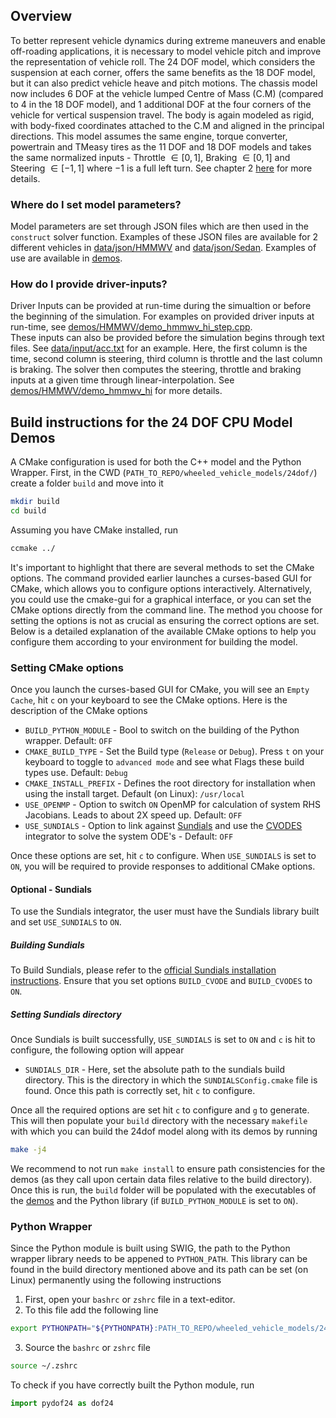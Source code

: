 ## Overview
To better represent vehicle dynamics during extreme maneuvers and enable off-roading applications, it is necessary to model vehicle pitch and improve the representation of vehicle roll. The 24 DOF model, which considers the suspension at each corner, offers the same benefits as the 18 DOF model, but it can also predict vehicle heave and pitch motions. The chassis model now includes 6 DOF at the vehicle lumped Centre of Mass (C.M) (compared to 4 in the 18 DOF model), and 1 additional DOF at the four corners of the vehicle for vertical suspension travel. The body is again modeled as rigid, with body-fixed coordinates attached to the C.M and aligned in the principal directions. This model assumes the same engine, torque converter, powertrain and TMeasy tires as the 11 DOF and 18 DOF models and takes the same normalized inputs - Throttle $\in [0,1]$, Braking $\in [0,1]$ and Steering $\in [-1,1]$ where $-1$ is a full left turn. See chapter 2 [here](https://uwmadison.box.com/s/2tsvr4adbrzklle30z0twpu2nlzvlayc) for more details.

### Where do I set model parameters?
Model parameters are set through JSON files which are then used in the `construct` solver function. Examples of these JSON files are available for 2 different vehicles in [data/json/HMMWV](./data/json/HMMWV) and [data/json/Sedan](./data/json/Sedan). Examples of use are available in [demos](./demos/).

### How do I provide driver-inputs?
Driver Inputs can be provided at run-time during the simualtion or before the beginning of the simulation. For examples on provided driver inputs at run-time, see [demos/HMMWV/demo_hmmwv_hi_step.cpp](./demos/HMMWV/demo_hmmwv_hi_step.cpp).  
These inputs can also be provided before the simulation begins through text files. See [data/input/acc.txt](./data/input/acc.txt) for an example. Here, the first column is the time, second column is steering, third column is throttle and the last column is braking. The solver then computes the steering, throttle and braking inputs at a given time through linear-interpolation. See [demos/HMMWV/demo_hmmwv_hi](./demos/HMMWV/demo_hmmwv_hi.cpp) for more details.

## Build instructions for the 24 DOF CPU Model Demos
A CMake configuration is used for both the C++ model and the Python Wrapper. First, in the CWD (`PATH_TO_REPO/wheeled_vehicle_models/24dof/`) create a folder `build` and move into it
```bash
mkdir build
cd build
```
Assuming you have CMake installed, run 
```bash
ccmake ../
```
It's important to highlight that there are several methods to set the CMake options. The command provided earlier launches a curses-based GUI for CMake, which allows you to configure options interactively. Alternatively, you could use the cmake-gui for a graphical interface, or you can set the CMake options directly from the command line. The method you choose for setting the options is not as crucial as ensuring the correct options are set. Below is a detailed explanation of the available CMake options to help you configure them according to your environment for building the model.

### Setting CMake options
Once you launch the curses-based GUI for CMake, you will see an `Empty Cache`, hit `c` on your keyboard to see the CMake options. Here is the description of the CMake options
- `BUILD_PYTHON_MODULE` - Bool to switch on the building of the Python wrapper. Default: `OFF`
- `CMAKE_BUILD_TYPE` - Set the Build type (`Release` or `Debug`). Press `t` on your keyboard to toggle to `advanced mode` and see what Flags these build types use. Default: `Debug`
- `CMAKE_INSTALL_PREFIX` - Defines the root directory for installation when using the install target. Default (on Linux): `/usr/local`
- `USE_OPENMP` - Option to switch `ON` OpenMP for calculation of system RHS Jacobians. Leads to about 2X speed up. Default: `OFF`
- `USE_SUNDIALS` - Option to link against [Sundials](https://sundials.readthedocs.io/en/latest/) and use the [CVODES](https://sundials.readthedocs.io/en/latest/cvodes/index.html) integrator to solve the system ODE's - Default: `OFF`

Once these options are set, hit `c` to configure. When `USE_SUNDIALS` is set to `ON`, you will be required to provide responses to additional CMake options.

#### Optional - Sundials
To use the Sundials integrator, the user must have the Sundials library built and set `USE_SUNDIALS` to `ON`.  
##### Building Sundials
To Build Sundials, please refer to the [official Sundials installation instructions](https://sundials.readthedocs.io/en/latest/Install_link.html). Ensure that you set options `BUILD_CVODE` and `BUILD_CVODES` to `ON`.
##### Setting Sundials directory
Once Sundials is built successfully, `USE_SUNDIALS` is set to `ON` and `c` is hit to configure, the following option will appear
- `SUNDIALS_DIR` - Here, set the absolute path to the sundials build directory. This is the directory in which the `SUNDIALSConfig.cmake` file is found.
Once this path is correctly set, hit `c` to configure.

Once all the required options are set hit `c` to configure and `g` to generate. This will then populate your `build` directory with the necessary `makefile` with which you can build the 24dof model along with its demos by running
```bash
make -j4
```
We recommend to not run `make install` to ensure path consistencies for the demos (as they call upon certain data files relative to the build directory).  
Once this is run, the `build` folder will be populated with the executables of the [demos](./demos) and the Python library (if `BUILD_PYTHON_MODULE` is set to `ON`).  

### Python Wrapper
Since the Python module is built using SWIG, the path to the Python wrapper library needs to be appened to `PYTHON_PATH`. This library can be found in the build directory mentioned above and its path can be set (on Linux) permanently using the following instructions
1) First, open your `bashrc` or `zshrc` file in a text-editor.
2) To this file add the following line
```bash
export PYTHONPATH="${PYTHONPATH}:PATH_TO_REPO/wheeled_vehicle_models/24dof/build/"
```
3) Source the `bashrc` or `zshrc` file
```bash
source ~/.zshrc
```
To check if you have correctly built the Python module, run 
```python
import pydof24 as dof24
```
